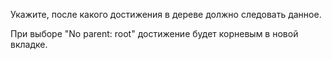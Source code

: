 Укажите, после какого достижения в дереве должно следовать данное.

При выборе "No parent: root" достижение будет корневым в новой вкладке.